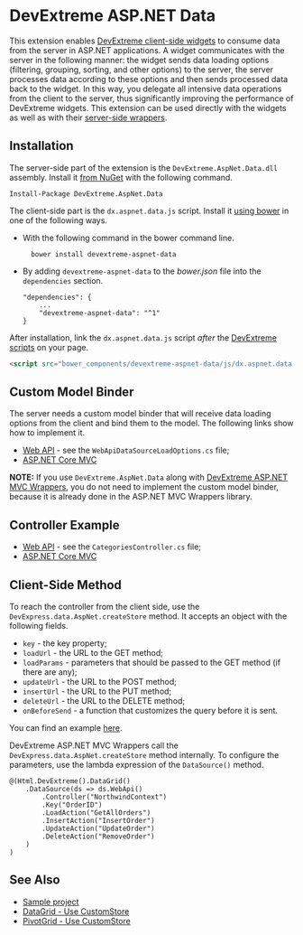 # DevExtreme ASP.NET Data

This extension enables [DevExtreme client-side widgets](https://js.devexpress.com) to consume data from the server in ASP.NET applications. A widget communicates with the server in the following manner: the widget sends data loading options (filtering, grouping, sorting, and other options) to the server, the server processes data according to these options and then sends processed data back to the widget. In this way, you delegate all intensive data operations from the client to the server, thus significantly improving the performance of DevExtreme widgets. This extension can be used directly with the widgets as well as with their [server-side wrappers](https://js.devexpress.com/Documentation/16_2/Guide/ASP.NET_MVC_Wrappers/Prerequisites_and_Installation/).

## Installation

The server-side part of the extension is the `DevExtreme.AspNet.Data.dll` assembly. Install it [from NuGet](http://www.nuget.org/packages/DevExtreme.AspNet.Data/) with the following command.

    Install-Package DevExtreme.AspNet.Data

The client-side part is the `dx.aspnet.data.js` script. Install it [using bower](https://libraries.io/bower/devextreme-aspnet-data) in one of the following ways.

* With the following command in the bower command line.

        bower install devextreme-aspnet-data

* By adding `devextreme-aspnet-data` to the *bower.json* file into the `dependencies` section.

    ```
    "dependencies": {
        ...
        "devextreme-aspnet-data": "^1"
    }
    ```

After installation, link the `dx.aspnet.data.js` script *after* the [DevExtreme scripts](https://js.devexpress.com/Documentation/16_2/Guide/Getting_Started/Installation/Bower_Package/) on your page.

```HTML
<script src="bower_components/devextreme-aspnet-data/js/dx.aspnet.data.js"></script>
```

## Custom Model Binder

The server needs a custom model binder that will receive data loading options from the client and bind them to the model. The following links show how to implement it.

- [Web API](https://www.devexpress.com/Support/Center/Example/Details/T334360) - see the `WebApiDataSourceLoadOptions.cs` file;
- [ASP.NET Core MVC](https://github.com/DevExpress/DevExtreme.AspNet.Data/blob/master/net/Sample/DataSourceLoadOptions.cs)

**NOTE:** If you use `DevExtreme.AspNet.Data` along with [DevExtreme ASP.NET MVC Wrappers](https://js.devexpress.com/Documentation/16_2/Guide/ASP.NET_MVC_Wrappers/Prerequisites_and_Installation/), you do not need to implement the custom model binder, because it is already done in the ASP.NET MVC Wrappers library.

## Controller Example

- [Web API](https://www.devexpress.com/Support/Center/Example/Details/T334360) - see the `CategoriesController.cs` file;
- [ASP.NET Core MVC](https://github.com/DevExpress/DevExtreme.AspNet.Data/blob/master/net/Sample/Controllers/NorthwindController.cs)

## Client-Side Method

To reach the controller from the client side, use the `DevExpress.data.AspNet.createStore` method. It accepts an object with the following fields.

- `key` - the key property;       
- `loadUrl` - the URL to the GET method;      
- `loadParams` - parameters that should be passed to the GET method (if there are any);       
- `updateUrl` - the URL to the POST method;       
- `insertUrl` - the URL to the PUT method;        
- `deleteUrl` - the URL to the DELETE method;     
- `onBeforeSend` - a function that customizes the query before it is sent.

You can find an example [here](https://github.com/DevExpress/DevExtreme.AspNet.Data/blob/master/net/Sample/Views/Home/Index.cshtml).

DevExtreme ASP.NET MVC Wrappers call the `DevExpress.data.AspNet.createStore` method internally. To configure the parameters, use the lambda expression of the `DataSource()` method.

```Razor
@(Html.DevExtreme().DataGrid()
    .DataSource(ds => ds.WebApi()
        .Controller("NorthwindContext")
        .Key("OrderID")
        .LoadAction("GetAllOrders")
        .InsertAction("InsertOrder")
        .UpdateAction("UpdateOrder")
        .DeleteAction("RemoveOrder")
    )
)
```

## See Also

- [Sample project](https://github.com/DevExpress/DevExtreme.AspNet.Data/tree/master/net/Sample)
- [DataGrid - Use CustomStore](https://js.devexpress.com/Documentation/16_2/Guide/Widgets/DataGrid/Use_CustomStore/)
- [PivotGrid - Use CustomStore](https://js.devexpress.com/Documentation/16_2/Guide/Widgets/PivotGrid/Use_CustomStore/)